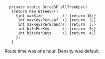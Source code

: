 ```
  private static BtreeSF allTreeOps()
   {return new BtreeSF()
     {int maxSize         () {return 16;}
      int maxKeysPerLeaf  () {return  2;}
      int maxKeysPerBranch() {return  3;}
      int bitsPerKey      () {return  5;}
      int bitsPerData     () {return  4;}
     };
   }
```
 Route time was  one hour. Density was default.

